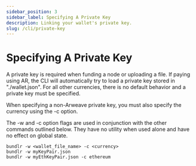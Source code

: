 ```yaml
---
sidebar_position: 3
sidebar_label: Specifying A Private Key
description: Linking your wallet's private key.
slug: /cli/private-key
---
```


# Specifying A Private Key

A private key is required when funding a node or uploading a file. If paying using AR, the CLI will automatically try to load a private key stored in "./wallet.json". For all other currencies, there is no default behavior and a private key must be specified.

When specifying a non-Arweave private key, you must also specify the currency using the -c option.

The -w and -c option flags are used in conjunction with the other commands outlined below. They have no utility when used alone and have no effect on global state.

```console
bundlr -w <wallet_file_name> -c <currency>
bundlr -w myKeyPair.json
bundlr -w myEthKeyPair.json -c ethereum
```
